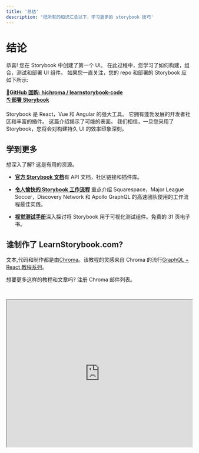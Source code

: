 ```yaml
---
title: '总结'
description: '把所有的知识汇总以下，学习更多的 storybook 技巧'
---
```


# 结论

恭喜! 您在 Storybook 中创建了第一个 UI。 在此过程中，您学习了如何构建，组合，测试和部署 UI 组件。 如果您一直关注，您的 repo 和部署的 Storybook 应如下所示:

[📕**GitHub 回购: hichroma / learnstorybook-code**](https://github.com/hichroma/learnstorybook-code)
<br/>
[🌎**部署 Storybook**](https://clever-banach-415c03.netlify.com/)

Storybook 是 React，Vue 和 Angular 的强大工具。 它拥有蓬勃发展的开发者社区和丰富的插件。 这篇介绍揭示了可能的表面。 我们相信，一旦您采用了 Storybook，您将会对构建持久 UI 的效率印象深刻。

## 学到更多

想深入了解? 这是有用的资源。

- [**官方 Storybook 文档**](https://storybook.js.org/basics/introduction/)有 API 文档，社区链接和插件库。

- [**令人愉快的 Storybook 工作流程**](https://blog.hichroma.com/the-delightful-storybook-workflow-b322b76fd07) 重点介绍 Squarespace，Major League Soccer，Discovery Network 和 Apollo GraphQL 的高速团队使用的工作流程最佳实践。

- [**视觉测试手册**](https://www.chromaticqa.com/book/visual-testing-handbook)深入探讨将 Storybook 用于可视化测试组件。免费的 31 页电子书。

## 谁制作了 LearnStorybook.com?

文本,代码和制作都是由[Chroma](http://blog.hichroma.com/)。该教程的灵感来自 Chroma 的流行[GraphQL + React 教程系列](https://blog.hichroma.com/graphql-react-tutorial-part-1-6-d0691af25858)。

想要更多这样的教程和文章吗? 注册 Chroma 邮件列表。

<iframe style="height:400px;width:100%;max-width:800px;margin:30px auto;" src="https://upscri.be/bface0?as_embed"></iframe>
